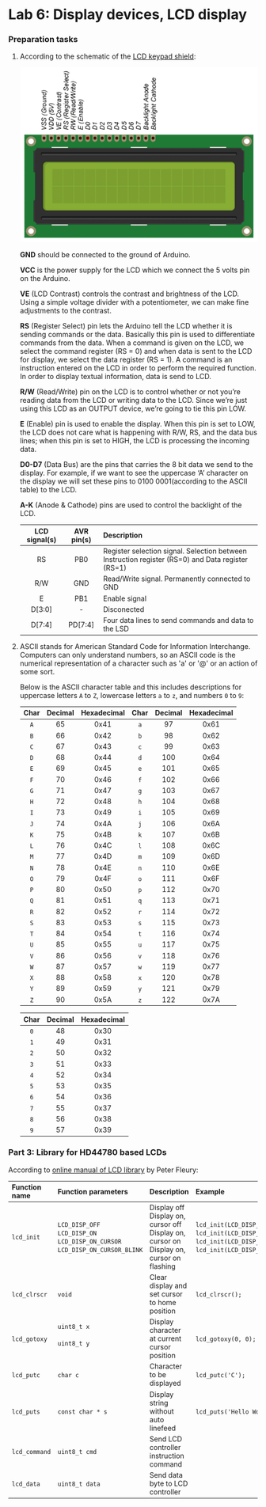 # Lab 6: Display devices, LCD display

### Preparation tasks 

1. According to the schematic of the [LCD keypad shield](../../Docs/arduino_shield.pdf):

    ![LCD keypad shield pinout](Images/lcd_pinout.png)

    **GND** should be connected to the ground of Arduino.

    **VCC** is the power supply for the LCD which we connect the 5 volts pin on the Arduino.

    **VE** (LCD Contrast) controls the contrast and brightness of the LCD. Using a simple voltage divider with a potentiometer, we can make fine adjustments to the contrast.

    **RS** (Register Select) pin lets the Arduino tell the LCD whether it is sending commands or the data. Basically this pin is used to differentiate commands from the data.
    When a command is given on the LCD, we select the command register (RS = 0) and when data is sent to the LCD for display, we select the data register (RS = 1). A command is an instruction entered on the LCD in order to perform the required function. In order to display textual information, data is send to LCD.

    **R/W** (Read/Write) pin on the LCD is to control whether or not you’re reading data from the LCD or writing data to the LCD. Since we’re just using this LCD as an OUTPUT device, we’re going to tie this pin LOW.

    **E** (Enable) pin is used to enable the display. When this pin is set to LOW, the LCD does not care what is happening with R/W, RS, and the data bus lines; when this pin is set to HIGH, the LCD is processing the incoming data.

    **D0-D7** (Data Bus) are the pins that carries the 8 bit data we send to the display. For example, if we want to see the uppercase ‘A’ character on the display we will set these pins to 0100 0001(according to the ASCII table) to the LCD.

    **A-K** (Anode & Cathode) pins are used to control the backlight of the LCD.

   | **LCD signal(s)** | **AVR pin(s)** | **Description** |
   | :-: | :-: | :-- |
   | RS | PB0 | Register selection signal. Selection between Instruction register (RS=0) and Data register (RS=1) |
   | R/W | GND | Read/Write signal. Permanently connected to GND |
   | E | PB1 | Enable signal |
   | D[3:0] | - | Disconected |
   | D[7:4] | PD[7:4] | Four data lines to send commands and data to the LSD |

2. ASCII stands for American Standard Code for Information Interchange. Computers can only understand numbers, so an ASCII code is the numerical representation of a character such as 'a' or '@' or an action of some sort.

    Below is the ASCII character table and this includes descriptions for uppercase letters `A` to `Z`, lowercase letters `a` to `z`, and numbers `0` to `9`:

   | **Char** | **Decimal** | **Hexadecimal** | **Char** | **Decimal** | **Hexadecimal** |
   | :-: | :-: | :-: | :-: | :-: | :-: |
   | `A` | 65 | 0x41 | `a` | 97 | 0x61 |
   | `B` | 66 | 0x42 | `b` | 98 | 0x62 |
   | `C` | 67 | 0x43 | `c` | 99 | 0x63 |
   | `D` | 68 | 0x44 | `d` | 100 | 0x64 |
   | `E` | 69 | 0x45 | `e` | 101 | 0x65|
   | `F` | 70 | 0x46 | `f` | 102 | 0x66 |
   | `G` | 71 | 0x47 | `g` | 103 | 0x67 |
   | `H` | 72 | 0x48 | `h` | 104 | 0x68 |
   | `I` | 73 | 0x49 | `i` | 105 | 0x69 |
   | `J` | 74 | 0x4A | `j` | 106 | 0x6A |
   | `K` | 75 | 0x4B | `k` | 107 | 0x6B |
   | `L` | 76 | 0x4C | `l` | 108 | 0x6C |
   | `M` | 77 | 0x4D | `m` | 109 | 0x6D |
   | `N` | 78 | 0x4E | `n` | 110 | 0x6E |
   | `O` | 79 | 0x4F | `o` | 111 | 0x6F |
   | `P` | 80 | 0x50 | `p` | 112 | 0x70 |
   | `Q` | 81 | 0x51 | `q` | 113 | 0x71 |
   | `R` | 82 | 0x52 | `r` | 114 | 0x72 |
   | `S` | 83 | 0x53 | `s` | 115 | 0x73 |
   | `T` | 84 | 0x54 | `t` | 116 | 0x74 |
   | `U` | 85 | 0x55 | `u` | 117 | 0x75 |
   | `V` | 86 | 0x56 | `v` | 118 | 0x76 |
   | `W` | 87 | 0x57 | `w` | 119 | 0x77 |
   | `X` | 88 | 0x58 | `x` | 120 | 0x78 |
   | `Y` | 89 | 0x59 | `y` | 121 | 0x79 |
   | `Z` | 90 | 0x5A | `z` | 122 | 0x7A |

    | **Char** | **Decimal** | **Hexadecimal** |
   | :-: | :-: | :-: |
   | `0` | 48 | 0x30 |
   | `1` | 49 | 0x31 |
   | `2` | 50 | 0x32 |
   | `3` | 51 | 0x33 |
   | `4` | 52 | 0x34 
   | `5` | 53 | 0x35 |
   | `6` | 54 | 0x36 |
   | `7` | 55 | 0x37 |
   | `8` | 56 | 0x38 |
   | `9` | 57 | 0x39 |

### Part 3: Library for HD44780 based LCDs

According to [online manual of LCD library](http://www.peterfleury.epizy.com/doxygen/avr-gcc-libraries/group__pfleury__lcd.html) by Peter Fleury:

   | **Function name** | **Function parameters** | **Description** | **Example** |
   | :-- | :-- | :-- | :-- |
   | `lcd_init` | `LCD_DISP_OFF`<br>`LCD_DISP_ON`<br>`LCD_DISP_ON_CURSOR`<br>`LCD_DISP_ON_CURSOR_BLINK` | Display off<br>Display on, cursor off<br>Display on, cursor on<br>Display on, cursor on flashing | `lcd_init(LCD_DISP_OFF);`<br>`lcd_init(LCD_DISP_ON);`<br>`lcd_init(LCD_DISP_ON_CURSOR);`<br>`lcd_init(LCD_DISP_ON_CURSOR_BLINK);` |
   | `lcd_clrscr` | `void` | Clear display and set cursor to home position | `lcd_clrscr();` |
   | `lcd_gotoxy` | `uint8_t x`<br><br>`uint8_t y`<br><br> | Display character at current cursor position | `lcd_gotoxy(0, 0);` |
   | `lcd_putc` | `char c` | Character to be displayed | `lcd_putc('C');` |
   | `lcd_puts` | `const char * s` | Display string without auto linefeed |   `lcd_puts('Hello World');` |
   | `lcd_command` |  `uint8_t cmd` | Send LCD controller instruction command | |
   | `lcd_data` | `uint8_t data` | Send data byte to LCD controller | |
